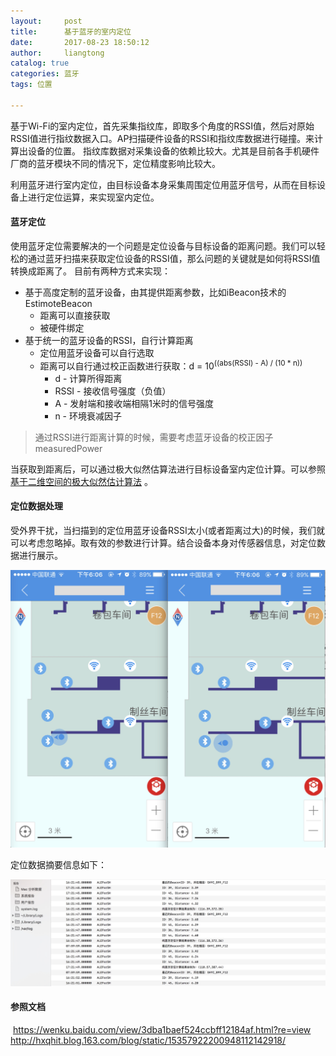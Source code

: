```yaml
---
layout:     post
title:      基于蓝牙的室内定位
date:       2017-08-23 18:50:12
author:     liangtong
catalog: true
categories: 蓝牙
tags: 位置

---
```





基于Wi-Fi的室内定位，首先采集指纹库，即取多个角度的RSSI值，然后对原始RSSI值进行指纹数据入口。AP扫描硬件设备的RSSI和指纹库数据进行碰撞。来计算出设备的位置。
指纹库数据对采集设备的依赖比较大。尤其是目前各手机硬件厂商的蓝牙模块不同的情况下，定位精度影响比较大。

利用蓝牙进行室内定位，由目标设备本身采集周围定位用蓝牙信号，从而在目标设备上进行定位运算，来实现室内定位。

#### 蓝牙定位

使用蓝牙定位需要解决的一个问题是定位设备与目标设备的距离问题。我们可以轻松的通过蓝牙扫描来获取定位设备的RSSI值，那么问题的关键就是如何将RSSI值转换成距离了。
目前有两种方式来实现：   
 + 基于高度定制的蓝牙设备，由其提供距离参数，比如iBeacon技术的EstimoteBeacon
   - 距离可以直接获取
   - 被硬件绑定
 + 基于统一的蓝牙设备的RSSI，自行计算距离
   - 定位用蓝牙设备可以自行选取
   - 距离可以自行通过校正函数进行获取：d = 10<sup>((abs(RSSI) - A) / (10 * n))</sup>
      - d - 计算所得距离
      - RSSI - 接收信号强度（负值）
      - A - 发射端和接收端相隔1米时的信号强度
      - n - 环境衰减因子

> 通过RSSI进行距离计算的时候，需要考虑蓝牙设备的校正因子measuredPower		       

当获取到距离后，可以通过极大似然估算法进行目标设备室内定位计算。可以参照[基于二维空间的极大似然估计算法](https://l900416.github.io/2017/08/23/algorithm_location_maximum_likelihood/) 。 


#### 定位数据处理

受外界干扰，当扫描到的定位用蓝牙设备RSSI太小(或者距离过大)的时候，我们就可以考虑忽略掉。取有效的参数进行计算。结合设备本身对传感器信息，对定位数据进行展示。

![](/post/bluetooth/location_maximum_likelihood.jpg) 


定位数据摘要信息如下：

![](/post/bluetooth/location_maximum_likelihood_log.jpg) 




#### 参照文档

​	https://wenku.baidu.com/view/3dba1baef524ccbff12184af.html?re=view
​	http://hxqhit.blog.163.com/blog/static/15357922200948112142918/

